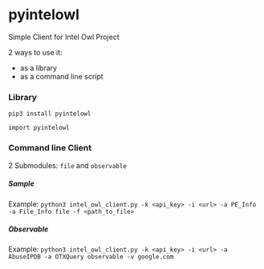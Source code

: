 # pyintelowl

Simple Client for Intel Owl Project

2 ways to use it:
* as a library
* as a command line script

### Library
`pip3 install pyintelowl`

`import pyintelowl`


### Command line Client
2 Submodules: `file` and `observable`

##### Sample
Example:
`python3 intel_owl_client.py -k <api_key> -i <url> -a PE_Info -a File_Info file -f <path_to_file>`

##### Observable
Example:
`python3 intel_owl_client.py -k <api_key> -i <url> -a AbuseIPDB -a OTXQuery observable -v google.com`